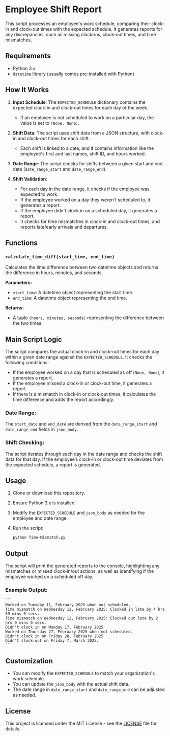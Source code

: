 # Employee Shift Report

This script processes an employee's work schedule, comparing their clock-in and clock-out times with the expected schedule. It generates reports for any discrepancies, such as missing clock-ins, clock-out times, and time mismatches.

## Requirements

- Python 3.x
- `datetime` library (usually comes pre-installed with Python)

## How It Works

1. **Input Schedule**: The `EXPECTED_SCHEDULE` dictionary contains the expected clock-in and clock-out times for each day of the week.
   - If an employee is not scheduled to work on a particular day, the value is set to `(None, None)`.

2. **Shift Data**: The script uses shift data from a JSON structure, with clock-in and clock-out times for each shift.
   - Each shift is linked to a date, and it contains information like the employee's first and last names, shift ID, and hours worked.

3. **Date Range**: The script checks for shifts between a given start and end date (`date_range_start` and `date_range_end`).

4. **Shift Validation**:
   - For each day in the date range, it checks if the employee was expected to work.
   - If the employee worked on a day they weren't scheduled to, it generates a report.
   - If the employee didn't clock in on a scheduled day, it generates a report.
   - It checks for time mismatches in clock-in and clock-out times, and reports late/early arrivals and departures.

## Functions

### `calculate_time_diff(start_time, end_time)`

Calculates the time difference between two datetime objects and returns the difference in hours, minutes, and seconds.

**Parameters:**
- `start_time`: A datetime object representing the start time.
- `end_time`: A datetime object representing the end time.

**Returns:**
- A tuple `(hours, minutes, seconds)` representing the difference between the two times.

## Main Script Logic

The script compares the actual clock-in and clock-out times for each day within a given date range against the `EXPECTED_SCHEDULE`. It checks the following conditions:

- If the employee worked on a day that is scheduled as off (`None, None`), it generates a report.
- If the employee missed a clock-in or clock-out time, it generates a report.
- If there is a mismatch in clock-in or clock-out times, it calculates the time difference and adds the report accordingly.

### Date Range:

The `start_date` and `end_date` are derived from the `date_range_start` and `date_range_end` fields in `json_body`.

### Shift Checking:

The script iterates through each day in the date range and checks the shift data for that day. If the employee’s clock-in or clock-out time deviates from the expected schedule, a report is generated.

## Usage

1. Clone or download this repository.
2. Ensure Python 3.x is installed.
3. Modify the `EXPECTED_SCHEDULE` and `json_body` as needed for the employee and date range.
4. Run the script:

    ```bash
    python Time-Mismatch.py
    ```

## Output

The script will print the generated reports to the console, highlighting any mismatches or missed clock-in/out actions, as well as identifying if the employee worked on a scheduled off day.

### Example Output:

    ```
    Worked on Tuesday 11, February 2025 when not scheduled.
    Time mismatch on Wednesday 12, February 2025: Clocked in late by 4 hrs 59 mins 0 secs.
    Time mismatch on Wednesday 12, February 2025: Clocked out late by 2 hrs 0 mins 0 secs.
    Didn't clock in on Monday 17, February 2025
    Worked on Thursday 27, February 2025 when not scheduled.
    Didn't clock in on Friday 28, February 2025
    Didn't clock-out on Friday 7, March 2025.
    ```

## Customization

- You can modify the `EXPECTED_SCHEDULE` to match your organization's work schedule.
- You can update the `json_body` with the actual shift data.
- The date range in `date_range_start` and `date_range_end` can be adjusted as needed.

## License

This project is licensed under the MIT License - see the [LICENSE](LICENSE) file for details.

